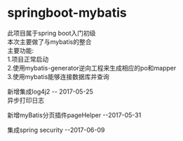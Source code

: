 # springboot-mybatis
此项目属于spring boot入门初级</br>
本次主要做了与mybatis的整合</br>
 主要功能:</br>
 1.项目正常启动</br>
 2.使用mybatis-generator逆向工程来生成相应的po和mapper</br>
 3.使用mybatis能够连接数据库并查询</br>
 
新增集成log4j2  -- 2017-05-25</br>
异步打印日志</br>

新增myBatis分页插件pageHelper  --2017-05-31</br>

集成spring security  --2017-06-09</br>
